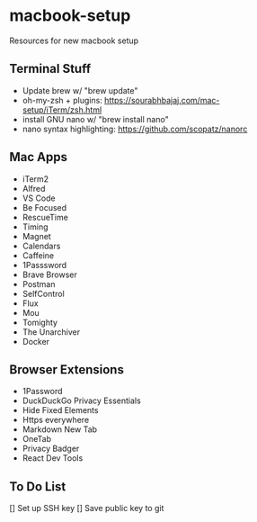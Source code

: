 # macbook-setup
Resources for new macbook setup

## Terminal Stuff
- Update brew w/ "brew update"
- oh-my-zsh + plugins: https://sourabhbajaj.com/mac-setup/iTerm/zsh.html
- install GNU nano w/ "brew install nano"
- nano syntax highlighting: https://github.com/scopatz/nanorc

## Mac Apps
- iTerm2
- Alfred
- VS Code
- Be Focused
- RescueTime
- Timing
- Magnet
- Calendars
- Caffeine
- 1Passsword
- Brave Browser
- Postman
- SelfControl
- Flux
- Mou
- Tomighty
- The Unarchiver
- Docker

## Browser Extensions
- 1Password
- DuckDuckGo Privacy Essentials
- Hide Fixed Elements
- Https everywhere
- Markdown New Tab
- OneTab
- Privacy Badger
- React Dev Tools

## To Do List
[] Set up SSH key
[] Save public key to git
